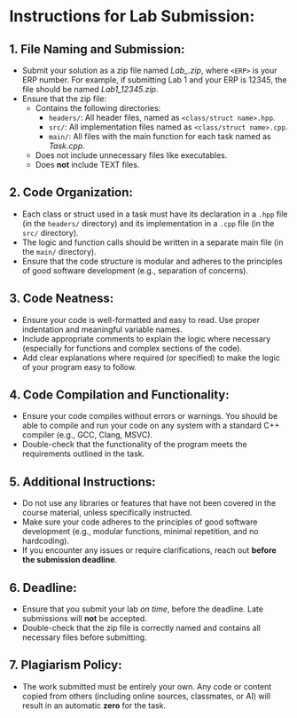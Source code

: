 # Instructions for Lab Submission:

## 1. **File Naming and Submission**:
   - Submit your solution as a zip file named *Lab<number>_<ERP>.zip*, where `<ERP>` is your ERP number. For example, if submitting Lab 1 and your ERP is 12345, the file should be named *Lab1_12345.zip*.
   - Ensure that the zip file:
     - Contains the following directories:
       - `headers/`: All header files, named as `<class/struct name>.hpp`.
       - `src/`: All implementation files named as `<class/struct name>.cpp`.
       - `main/`: All files with the main function for each task named as *Task<number>.cpp*.
     - Does not include unnecessary files like executables.
     - Does **not** include TEXT files.

## 2. **Code Organization**:
   - Each class or struct used in a task must have its declaration in a `.hpp` file (in the `headers/` directory) and its implementation in a `.cpp` file (in the `src/` directory).
   - The logic and function calls should be written in a separate main file (in the `main/` directory).
   - Ensure that the code structure is modular and adheres to the principles of good software development (e.g., separation of concerns).

## 3. **Code Neatness**:
   - Ensure your code is well-formatted and easy to read. Use proper indentation and meaningful variable names.
   - Include appropriate comments to explain the logic where necessary (especially for functions and complex sections of the code).
   - Add clear explanations where required (or specified) to make the logic of your program easy to follow.

## 4. **Code Compilation and Functionality**:
   - Ensure your code compiles without errors or warnings. You should be able to compile and run your code on any system with a standard C++ compiler (e.g., GCC, Clang, MSVC).
   - Double-check that the functionality of the program meets the requirements outlined in the task.

## 5. **Additional Instructions**:
   - Do not use any libraries or features that have not been covered in the course material, unless specifically instructed.
   - Make sure your code adheres to the principles of good software development (e.g., modular functions, minimal repetition, and no hardcoding).
   - If you encounter any issues or require clarifications, reach out **before the submission deadline**.

## 6. **Deadline**:
   - Ensure that you submit your lab *on time*, before the deadline. Late submissions will **not** be accepted.
   - Double-check that the zip file is correctly named and contains all necessary files before submitting.

## 7. **Plagiarism Policy**:
   - The work submitted must be entirely your own. Any code or content copied from others (including online sources, classmates, or AI) will result in an automatic **zero** for the task.